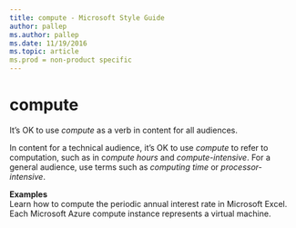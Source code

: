 ```yaml
---
title: compute - Microsoft Style Guide
author: pallep
ms.author: pallep
ms.date: 11/19/2016
ms.topic: article
ms.prod = non-product specific
---
```


# compute

It’s OK to use *compute* as a verb in content for all audiences.

In content for a technical audience, it’s OK to use *compute* to refer to computation, such as in c*ompute hours* and *compute-intensive*. For a general audience, use terms such as *computing time* or *processor-intensive*.

**Examples**  
Learn how to compute the periodic annual interest rate in Microsoft Excel.   
Each Microsoft Azure compute instance represents a virtual machine.  
